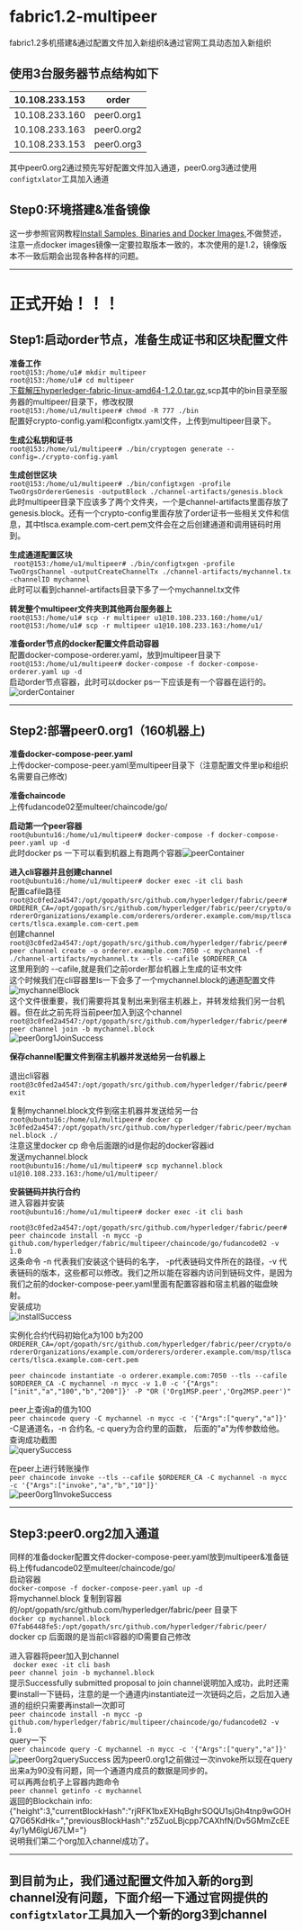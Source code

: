 # fabric1.2-multipeer
fabric1.2多机搭建&amp;通过配置文件加入新组织&amp;通过官网工具动态加入新组织

使用3台服务器节点结构如下
--------
|10.108.233.153|order|
|--|--|
|10.108.233.160| peer0.org1|
|10.108.233.163| peer0.org2|
|10.108.233.153| peer0.org3|

其中peer0.org2通过预先写好配置文件加入通道，peer0.org3通过使用`configtxlator`工具加入通道
## Step0:环境搭建&准备镜像
这一步参照官网教程[Install Samples, Binaries and Docker Images](https://hyperledger-fabric.readthedocs.io/en/release-1.2/install.html),不做赘述，注意一点docker images镜像一定要拉取版本一致的，本次使用的是1.2，镜像版本不一致后期会出现各种各样的问题。
***
# 正式开始！！！
## Step1:启动order节点，准备生成证书和区块配置文件
**准备工作**  
`root@153:/home/u1# mkdir multipeer`  
`root@153:/home/u1# cd multipeer`  
[下载解压hyperledger-fabric-linux-amd64-1.2.0.tar.gz](https://nexus.hyperledger.org/content/repositories/releases/org/hyperledger/fabric/hyperledger-fabric/),scp其中的bin目录至服务器的multipeer/目录下，修改权限  
`root@153:/home/u1/multipeer# chmod -R 777 ./bin`  
配置好crypto-config.yaml和configtx.yaml文件，上传到multipeer目录下。  

**生成公私钥和证书**  
`root@153:/home/u1/multipeer# ./bin/cryptogen generate --config=./crypto-config.yaml`  

**生成创世区块**  
`root@153:/home/u1/multipeer# ./bin/configtxgen -profile TwoOrgsOrdererGenesis -outputBlock ./channel-artifacts/genesis.block`
此时multipeer目录下应该多了两个文件夹，一个是channel-artifacts里面存放了genesis.block。还有一个crypto-config里面存放了order证书一些相关文件和信息，其中tlsca.example.com-cert.pem文件会在之后创建通道和调用链码时用到。  

**生成通道配置区块**  
` root@153:/home/u1/multipeer# ./bin/configtxgen -profile TwoOrgsChannel -outputCreateChannelTx ./channel-artifacts/mychannel.tx -channelID mychannel`  
此时可以看到channel-artifacts目录下多了一个mychannel.tx文件  

**转发整个multipeer文件夹到其他两台服务器上**  
`root@153:/home/u1# scp -r multipeer u1@10.108.233.160:/home/u1/`  
`root@153:/home/u1# scp -r multipeer u1@10.108.233.163:/home/u1/`  

**准备order节点的docker配置文件启动容器**  
配置docker-compose-orderer.yaml，放到multipeer目录下  
`root@153:/home/u1/multipeer# docker-compose -f docker-compose-orderer.yaml up -d`  
启动order节点容器，此时可以docker ps一下应该是有一个容器在运行的。  
![orderContainer](https://github.com/offthewall123/fabric1.2-multipeer/blob/master/imgs/order.PNG)  

***
## Step2:部署peer0.org1（160机器上)  
**准备docker-compose-peer.yaml**  
上传docker-compose-peer.yaml至multipeer目录下（注意配置文件里ip和组织名需要自己修改)

**准备chaincode**  
上传fudancode02至multeer/chaincode/go/  

**启动第一个peer容器**  
`root@ubuntu16:/home/u1/multipeer# docker-compose -f docker-compose-peer.yaml up -d`  
此时docker ps 一下可以看到机器上有跑两个容器![peerContainer](https://github.com/offthewall123/fabric1.2-multipeer/blob/master/imgs/peer0org1.PNG)  

**进入cli容器并且创建channel**  
`root@ubuntu16:/home/u1/multipeer# docker exec -it cli bash`  
配置cafile路径  
`root@3c0fed2a4547:/opt/gopath/src/github.com/hyperledger/fabric/peer# ORDERER_CA=/opt/gopath/src/github.com/hyperledger/fabric/peer/crypto/ordererOrganizations/example.com/orderers/orderer.example.com/msp/tlscacerts/tlsca.example.com-cert.pem`  
创建channel  
`root@3c0fed2a4547:/opt/gopath/src/github.com/hyperledger/fabric/peer# peer channel create -o orderer.example.com:7050 -c mychannel -f ./channel-artifacts/mychannel.tx --tls --cafile $ORDERER_CA`  
这里用到的 --cafile,就是我们之前order那台机器上生成的证书文件  
这个时候我们在cli容器里ls一下会多了一个mychannel.block的通道配置文件  
![mychannelBlock](https://github.com/offthewall123/fabric1.2-multipeer/blob/master/imgs/peer0org1mychannel.PNG)  
这个文件很重要，我们需要将其复制出来到宿主机器上，并转发给我们另一台机器。但在此之前先将当前peer加入到这个channel  
`root@3c0fed2a4547:/opt/gopath/src/github.com/hyperledger/fabric/peer#  peer channel join -b mychannel.block`  
![peer0org1JoinSuccess](https://github.com/offthewall123/fabric1.2-multipeer/blob/master/imgs/peer0org1JoinSuccess.PNG)

**保存channel配置文件到宿主机器并发送给另一台机器上**  

退出cli容器  
`root@3c0fed2a4547:/opt/gopath/src/github.com/hyperledger/fabric/peer# exit`

复制mychannel.block文件到宿主机器并发送给另一台  
`root@ubuntu16:/home/u1/multipeer# docker cp 3c0fed2a4547:/opt/gopath/src/github.com/hyperledger/fabric/peer/mychannel.block ./`  
注意这里docker cp 命令后面跟的id是你起的docker容器id  
发送mychannel.block  
`root@ubuntu16:/home/u1/multipeer# scp mychannel.block u1@10.108.233.163:/home/u1/multipeer/`

**安装链码并执行合约**  
进入容器并安装  
`root@ubuntu16:/home/u1/multipeer# docker exec -it cli bash`  

`root@3c0fed2a4547:/opt/gopath/src/github.com/hyperledger/fabric/peer# peer chaincode install -n mycc -p github.com/hyperledger/fabric/multipeer/chaincode/go/fudancode02 -v 1.0`  
这条命令 -n 代表我们安装这个链码的名字， -p代表链码文件所在的路径，-v 代表链码的版本，这些都可以修改。我们之所以能在容器内访问到链码文件，是因为我们之前的docker-compose-peer.yaml里面有配置容器和宿主机器的磁盘映射。  
安装成功  
![installSuccess](https://github.com/offthewall123/fabric1.2-multipeer/blob/master/imgs/peer0org1InstallSuccess.PNG)  

实例化合约代码初始化a为100 b为200
`ORDERER_CA=/opt/gopath/src/github.com/hyperledger/fabric/peer/crypto/ordererOrganizations/example.com/orderers/orderer.example.com/msp/tlscacerts/tlsca.example.com-cert.pem`  

`peer chaincode instantiate -o orderer.example.com:7050 --tls --cafile $ORDERER_CA -C mychannel -n mycc -v 1.0 -c '{"Args":["init","a","100","b","200"]}' -P "OR ('Org1MSP.peer','Org2MSP.peer')"`

peer上查询a的值为100  
`peer chaincode query -C mychannel -n mycc -c '{"Args":["query","a"]}'`  
-C是通道名，-n 合约名, -c query为合约里的函数， 后面的"a"为传参数给他。  
查询成功截图  
![querySuccess](https://github.com/offthewall123/fabric1.2-multipeer/blob/master/imgs/querySuccess.PNG)

在peer上进行转账操作  
`peer chaincode invoke --tls --cafile $ORDERER_CA -C mychannel -n mycc -c '{"Args":["invoke","a","b","10"]}'`  
![peer0org1InvokeSuccess](https://github.com/offthewall123/fabric1.2-multipeer/blob/master/imgs/peer0org1InvokeSuccess.PNG)
***

## Step3:peer0.org2加入通道  
同样的准备docker配置文件docker-compose-peer.yaml放到multipeer&准备链码上传fudancode02至multeer/chaincode/go/  
启动容器  
`docker-compose -f docker-compose-peer.yaml up -d`  
将mychannel.block 复制到容器的/opt/gopath/src/github.com/hyperledger/fabric/peer 目录下  
`docker cp mychannel.block 07fab6448fe5:/opt/gopath/src/github.com/hyperledger/fabric/peer/`  
docker cp 后面跟的是当前cli容器的ID需要自己修改  

进入容器将peer加入到channel  
` docker exec -it cli bash`  
`peer channel join -b mychannel.block`  
提示Successfully submitted proposal to join channel说明加入成功，此时还需要install一下链码，注意的是一个通道内instantiate过一次链码之后，之后加入通道的组织只需要再install一次即可  
`peer chaincode install -n mycc -p github.com/hyperledger/fabric/multipeer/chaincode/go/fudancode02 -v 1.0`  
query一下  
`peer chaincode query -C mychannel -n mycc -c '{"Args":["query","a"]}'`  
![peer0org2querySuccess](https://github.com/offthewall123/fabric1.2-multipeer/blob/master/imgs/peer0org2querySuccess.PNG)
因为peer0.org1之前做过一次invoke所以现在query出来a为90没有问题，同一个通道内成员的数据是同步的。  
可以再两台机子上容器内跑命令  
`peer channel getinfo -c mychannel`  
返回的Blockchain info: {"height":3,"currentBlockHash":"rjRFK1bxEXHqBghrSOQU1sjGh4tnp9wGOHQ7G65KdHk=","previousBlockHash":"z5ZuoLBjcpp7CAXhfN/Dv5GMmZcEE4y/1yM6lgU67LM="}  
说明我们第二个org加入channel成功了。  
***  

## 到目前为止，我们通过配置文件加入新的org到channel没有问题，下面介绍一下通过官网提供的`configtxlator`工具加入一个新的org3到channel  

